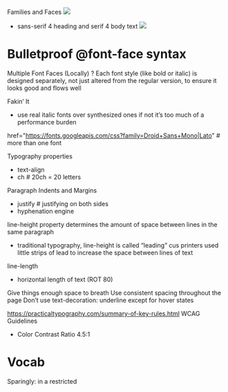 #
Families and Faces
![](https://cdn.logojoy.com/wp-content/uploads/20230525132932/types-of-fonts-infographic-600x450.png)
- sans-serif 4 heading and serif 4 body text
![](https://internetingishard.netlify.app/font-weights-and-styles-9bf7f0.dca801b0.png)

# Bulletproof @font-face syntax
Multiple Font Faces (Locally) ?
Each font style (like bold or italic) is designed separately, not just altered from the regular version, to ensure it looks good and flows well

Fakin’ It
- use real italic fonts over synthesized ones if not it’s too much of a performance burden

href="https://fonts.googleapis.com/css?family=Droid+Sans+Mono|Lato" # more than one font

Typography properties
- text-align
- ch # 20ch = 20 letters

Paragraph Indents and Margins
- justify # justifying on both sides
- hyphenation engine

line-height property determines the amount of space between lines in the same paragraph
- traditional typography, line-height is called “leading” cus printers used little strips of lead to increase the space between lines of text

line-length
- horizontal length of text (ROT 80)

Give things enough space to breath
Use consistent spacing throughout the page
Don’t use text-decoration: underline except for hover states

https://practicaltypography.com/summary-of-key-rules.html
WCAG Guidelines
- Color Contrast Ratio 4.5:1

# Vocab
Sparingly: in a restricted
